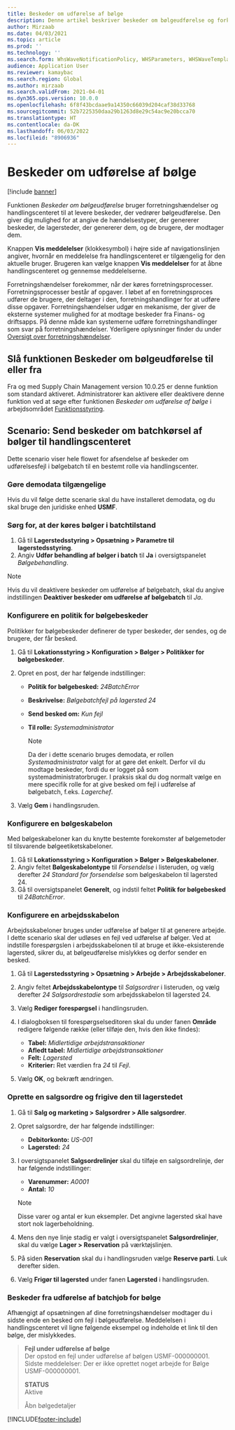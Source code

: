 ```yaml
---
title: Beskeder om udførelse af bølge
description: Denne artikel beskriver beskeder om bølgeudførelse og forklarer, hvordan du konfigurerer dem.
author: Mirzaab
ms.date: 04/03/2021
ms.topic: article
ms.prod: ''
ms.technology: ''
ms.search.form: WhsWaveNotificationPolicy, WHSParameters, WHSWaveTemplateTable, BusinessEventsWorkspace
audience: Application User
ms.reviewer: kamaybac
ms.search.region: Global
ms.author: mirzaab
ms.search.validFrom: 2021-04-01
ms.dyn365.ops.version: 10.0.0
ms.openlocfilehash: 6f8f43bcdaae9a14350c66039d204caf38d33768
ms.sourcegitcommit: 52b7225350daa29b1263d8e29c54ac9e20bcca70
ms.translationtype: HT
ms.contentlocale: da-DK
ms.lasthandoff: 06/03/2022
ms.locfileid: "8906936"
---
```

# <a name="wave-execution-notifications"></a>Beskeder om udførelse af bølge

[!include [banner](../includes/banner.md)]

Funktionen *Beskeder om bølgeudførelse* bruger forretningshændelser og handlingscenteret til at levere beskeder, der vedrører bølgeudførelse. Den giver dig mulighed for at angive de hændelsestyper, der genererer beskeder, de lagersteder, der genererer dem, og de brugere, der modtager dem.

Knappen **Vis meddelelser** (klokkesymbol) i højre side af navigationslinjen angiver, hvornår en meddelelse fra handlingscenteret er tilgængelig for den aktuelle bruger. Brugeren kan vælge knappen **Vis meddelelser** for at åbne handlingscenteret og gennemse meddelelserne.

Forretningshændelser forekommer, når der køres forretningsprocesser. Forretningsprocesser består af opgaver. I løbet af en forretningsproces udfører de brugere, der deltager i den, forretningshandlinger for at udføre disse opgaver. Forretningshændelser udgør en mekanisme, der giver de eksterne systemer mulighed for at modtage beskeder fra Finans- og driftsapps. På denne måde kan systemerne udføre forretningshandlinger som svar på forretningshændelser. Yderligere oplysninger finder du under [Oversigt over forretningshændelser](../../fin-ops-core/dev-itpro/business-events/home-page.md).

## <a name="turn-the-wave-execution-notifications-feature-on-or-off"></a>Slå funktionen Beskeder om bølgeudførelse til eller fra

Fra og med Supply Chain Management version 10.0.25 er denne funktion som standard aktiveret. Administratorer kan aktivere eller deaktivere denne funktion ved at søge efter funktionen *Beskeder om udførelse af bølge* i arbejdsområdet [Funktionsstyring](../../fin-ops-core/fin-ops/get-started/feature-management/feature-management-overview.md).

## <a name="scenario-send-wave-batch-execution-notifications-to-the-action-center"></a>Scenario: Send beskeder om batchkørsel af bølger til handlingscenteret

Dette scenario viser hele flowet for afsendelse af beskeder om udførelsesfejl i bølgebatch til en bestemt rolle via handlingscenter.

### <a name="make-demo-data-available"></a>Gøre demodata tilgængelige

Hvis du vil følge dette scenarie skal du have installeret demodata, og du skal bruge den juridiske enhed **USMF**.

### <a name="make-sure-that-waves-are-run-in-batch-mode"></a>Sørg for, at der køres bølger i batchtilstand

1. Gå til **Lagerstedsstyring \> Opsætning \> Parametre til lagerstedsstyring**.
1. Angiv **Udfør behandling af bølger i batch** til **Ja** i oversigtspanelet *Bølgebehandling*.

> [!NOTE]
> Hvis du vil deaktivere beskeder om udførelse af bølgebatch, skal du angive indstillingen **Deaktiver beskeder om udførelse af bølgebatch** til *Ja*.

### <a name="configure-a-wave-notification-policy"></a>Konfigurere en politik for bølgebeskeder

Politikker for bølgebeskeder definerer de typer beskeder, der sendes, og de brugere, der får besked.

1. Gå til **Lokationsstyring \> Konfiguration \> Bølger \> Politikker for bølgebeskeder**.
1. Opret en post, der har følgende indstillinger:

    - **Politik for bølgebesked:** *24BatchError*
    - **Beskrivelse:** *Bølgebatchfejl på lagersted 24*
    - **Send besked om:** *Kun fejl*
    - **Til rolle:** *Systemadministrator*

        > [!NOTE]
        > Da der i dette scenario bruges demodata, er rollen *Systemadministrator* valgt for at gøre det enkelt. Derfor vil du modtage beskeder, fordi du er logget på som systemadministratorbruger. I praksis skal du dog normalt vælge en mere specifik rolle for at give besked om fejl i udførelse af bølgebatch, f.eks. *Lagerchef*.

1. Vælg **Gem** i handlingsruden.

### <a name="configure-a-wave-template"></a>Konfigurere en bølgeskabelon

Med bølgeskabeloner kan du knytte bestemte forekomster af bølgemetoder til tilsvarende bølgeetiketskabeloner.

1. Gå til **Lokationsstyring \> Konfiguration \> Bølger \> Bølgeskabeloner**.
1. Angiv feltet **Bølgeskabelontype** til *Forsendelse* i listeruden, og vælg derefter *24 Standard for forsendelse* som bølgeskabelon til lagersted 24.
1. Gå til oversigtspanelet **Generelt**, og indstil feltet **Politik for bølgebesked** til *24BatchError*.

### <a name="configure-a-work-template"></a>Konfigurere en arbejdsskabelon

Arbejdsskabeloner bruges under udførelse af bølger til at generere arbejde. I dette scenario skal der udløses en fejl ved udførelse af bølger. Ved at indstille forespørgslen i arbejdsskabelonen til at bruge et ikke-eksisterende lagersted, sikrer du, at bølgeudførelse mislykkes og derfor sender en besked.

1. Gå til **Lagerstedsstyring \> Opsætning \> Arbejde \> Arbejdsskabeloner**.
1. Angiv feltet **Arbejdsskabelontype** til *Salgsordrer* i listeruden, og vælg derefter *24 Salgsordrestadie* som arbejdsskabelon til lagersted 24.
1. Vælg **Rediger forespørgsel** i handlingsruden.
1. I dialogboksen til forespørgselseditoren skal du under fanen **Område** redigere følgende række (eller tilføje den, hvis den ikke findes):

    - **Tabel:** *Midlertidige arbejdstransaktioner*
    - **Afledt tabel:** *Midlertidige arbejdstransaktioner*
    - **Felt:** *Lagersted*
    - **Kriterier:** Ret værdien fra *24* til *Fejl*.

1. Vælg **OK**, og bekræft ændringen.

### <a name="create-a-sales-order-and-release-it-to-the-warehouse"></a>Oprette en salgsordre og frigive den til lagerstedet

1. Gå til **Salg og marketing \> Salgsordrer \> Alle salgsordrer**.
1. Opret salgsordre, der har følgende indstillinger:

    - **Debitorkonto:** *US-001*
    - **Lagersted:** *24*

1. I oversigtspanelet **Salgsordrelinjer** skal du tilføje en salgsordrelinje, der har følgende indstillinger:

    - **Varenummer:** *A0001*
    - **Antal:** *10*

    > [!NOTE]
    > Disse varer og antal er kun eksempler. Det angivne lagersted skal have stort nok lagerbeholdning.

1. Mens den nye linje stadig er valgt i oversigtspanelet **Salgsordrelinjer**, skal du vælge **Lager \> Reservation** på værktøjslinjen.
1. På siden **Reservation** skal du i handlingsruden vælge **Reserve parti**. Luk derefter siden.
1. Vælg **Frigør til lagersted** under fanen **Lagersted** i handlingsruden.

### <a name="notifications-from-wave-batch-job-execution"></a>Beskeder fra udførelse af batchjob for bølge

Afhængigt af opsætningen af dine forretningshændelser modtager du i sidste ende en besked om fejl i bølgeudførelse. Meddelelsen i handlingscenteret vil ligne følgende eksempel og indeholde et link til den bølge, der mislykkedes.

> **Fejl under udførelse af bølge**  
> Der opstod en fejl under udførelse af bølgen USMF-000000001.  
> Sidste meddelelser: Der er ikke oprettet noget arbejde for Bølge USMF-000000001.
>
> **STATUS**  
> Aktive
>
> Åbn bølgedetaljer

[!INCLUDE[footer-include](../../includes/footer-banner.md)]
